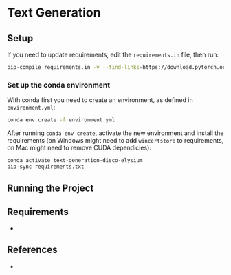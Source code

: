 # Text Generation


## Setup

If you need to update requirements, edit the `requirements.in` file, then run:

```sh
pip-compile requirements.in -v --find-links=https://download.pytorch.org/whl/torch_stable.html
```

### Set up the conda environment

With conda first you need to create an environment, as defined in `environment.yml`:

```sh
conda env create -f environment.yml
```

After running `conda env create`, activate the new environment and install the requirements (on Windows might need to add `wincertstore` to requirements, on Mac might need to remove CUDA dependicies):

```sh
conda activate text-generation-disco-elysium
pip-sync requirements.txt
```

## Running the Project



## Requirements

* 


## References

* 
